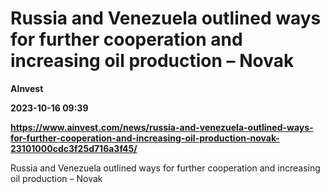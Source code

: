 # Russia and Venezuela outlined ways for further cooperation and increasing oil production – Novak
**AInvest**

**2023-10-16 09:39**

**https://www.ainvest.com/news/russia-and-venezuela-outlined-ways-for-further-cooperation-and-increasing-oil-production-novak-23101000cdc3f25d716a3f45/**

Russia and Venezuela outlined ways for further cooperation and increasing oil production – Novak